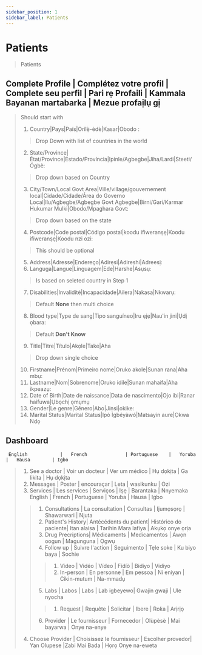 ```yaml
---
sidebar_position: 1
sidebar_label: Patients
---
```

# Patients

> Patients

## Complete Profile | Complétez votre profil | Complete seu perfil | Pari rẹ Profaili | Kammala Bayanan martabarka | Mezue profaịlụ gị

> Should start with 
> 1. Country|Pays|País|Orílẹ̀-èdè|Kasar|Obodo :
> > Drop Down with list of countries in the world
> 2. State/Province|État/Province|Estado/Província|Ipinle/Agbegbe|Jiha/Lardi|Steeti/ Ógbè:
> > Drop down based on Country
> 3. City/Town/Local Govt Area|Ville/village/gouvernement local|Cidade/Cidade/Área do Governo Local|Ilu/Agbegbe/Agbegbe Govt Agbegbe|Birni/Gari/Karmar Hukumar Mulki|Obodo/Mpaghara Govt:
> > Drop down based on the state
> 4. Postcode|Code postal|Código postal|koodu ifiweranṣẹ|Koodu ifiweranṣẹ|Koodu nzi ozi: 
> > This should be optional
> 5. Address|Adresse|Endereço|Adirẹsi|Adireshi|Adreesị:
> 6. Languga|Langue|Linguagem|Ede|Harshe|Asụsụ: 
> > Is based on seleted country in Step 1
> 7. Disabilities|Invalidité|Incapacidade|Ailera|Nakasa|Nkwarụ: 
> > Default **None** then multi choice
> 8. Blood type|Type de sang|Tipo sanguíneo|Iru ẹjẹ|Nau'in jini|Ụdị ọbara:
> > Default **Don't Know**
> 9. Title|Titre|Título|Akọle|Take|Aha
> > Drop down single choice
> 10. Firstname|Prénom|Primeiro nome|Oruko akole|Sunan rana|Aha mbụ:
> 11. Lastname|Nom|Sobrenome|Oruko idile|Sunan mahaifa|Aha ikpeazụ:
> 12. Date of Birth|Date de naissance|Data de nascimento|Ojo ibi|Ranar haifuwa|Ụbọchị ọmụmụ
> 13. Gender|Le genre|Gênero|Abo|Jinsi|okike: 
> 14. Marital Status|Marital Status|Ipò Ìgbéyàwó|Matsayin aure|Ọkwa Ndọ
> 

## Dashboard 
     English            |   French              | Portuguese    |   Yoruba      |   Hausa        | Igbo          
> 1. See a doctor       |   Voir un docteur     | Ver um médico |   Hụ dọkịta   |   Ga likita    | Hụ dọkịta
> 2. Messages           |   Poster              | encouraçar    |   Leta        |   wasikunku    | Ozi
> 3. Services           |   Les services        | Serviços      |   Iṣẹ         |   Barantaka    | Nnyemaka
>      English          |   French              | Portuguese           |   Yoruba    |   Hausa             | Igbo  
> > 1. Consultations    | La consultation       | Consultas            | Ijumọsọrọ   | Shawarwari          | Njuta
> > 2. Patient's History| Antécédents du patient| Histórico do paciente| Itan alaisa | Tarihin Mara lafiya | Akụkọ onye ọrịa
> > 3. Drug Precriptions| Médicaments           | Medicamentos         | Awọn oogun  | Magunguna    | Ọgwụ
> > 4. Follow up        | Suivre l'action       | Seguimento           | Tẹle soke   | Ku biyo baya | Sochie
> > > 1. Video          | Vidéo                 | Vídeo                | Fídíò       | Bidiyo       | Vidiyo
> > > 2. In-person      | En personne           | Em pessoa            | Ni eniyan   | Cikin-mutum  | Na-mmadụ
> > 5. Labs             | Labos                 | Labs                 | Lab igbeyewo| Gwajin gwaji | Ule nyocha
> > > 1. Request        | Requête               | Solicitar            |   Ibere     | Roƙa         |   Arịrịọ
> > 6. Provider         | Le fournisseur        | Fornecedor           | Olùpèsè     | Mai bayarwa  | Onye na-enye
> 4. Choose Provider    | Choisissez le fournisseur | Escolher provedor| Yan Olupese |Zabi Mai Bada | Họrọ Onye na-eweta


 

> 
